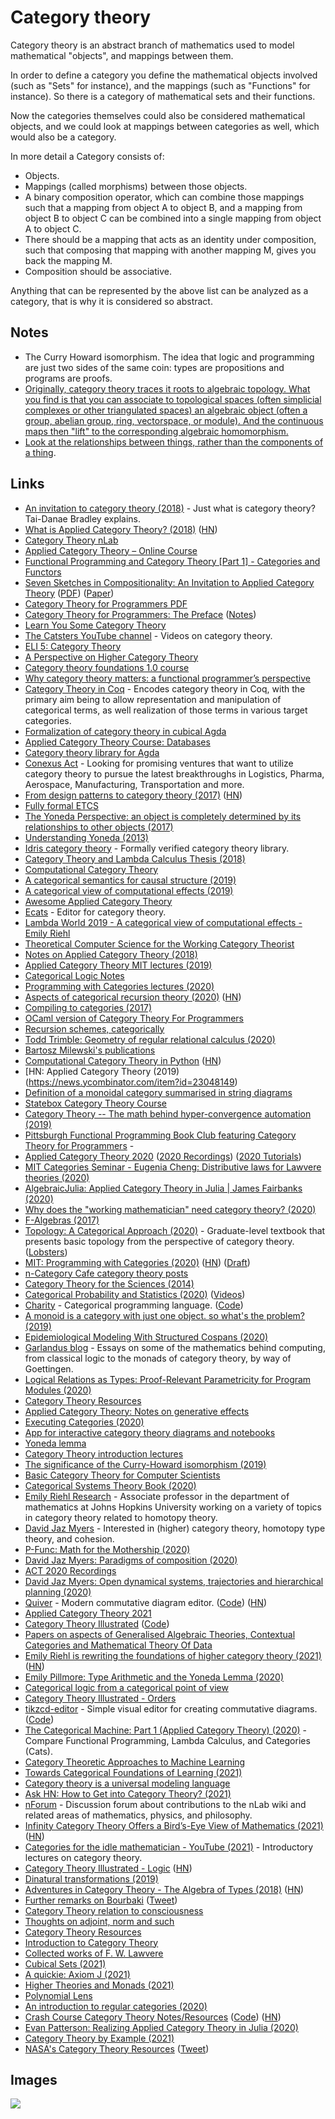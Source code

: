 # Category theory

Category theory is an abstract branch of mathematics used to model mathematical "objects", and mappings between them.

In order to define a category you define the mathematical objects involved (such as "Sets" for instance), and the mappings (such as "Functions" for instance). So there is a category of mathematical sets and their functions.

Now the categories themselves could also be considered mathematical objects, and we could look at mappings between categories as well, which would also be a category.

In more detail a Category consists of:

- Objects.
- Mappings (called morphisms) between those objects.
- A binary composition operator, which can combine those mappings such that a mapping from object A to object B, and a mapping from object B to object C can be combined into a single mapping from object A to object C.
- There should be a mapping that acts as an identity under composition, such that composing that mapping with another mapping M, gives you back the mapping M.
- Composition should be associative.

Anything that can be represented by the above list can be analyzed as a category, that is why it is considered so abstract.

## Notes

- The Curry Howard isomorphism. The idea that logic and programming are just two sides of the same coin: types are propositions and programs are proofs.
- [Originally, category theory traces it roots to algebraic topology. What you find is that you can associate to topological spaces (often simplicial complexes or other triangulated spaces) an algebraic object (often a group, abelian group, ring, vectorspace, or module). And the continuous maps then "lift" to the corresponding algebraic homomorphism.](https://www.reddit.com/r/math/comments/5z5tqg/what_are_you_working_on/dew677u/)
- [Look at the relationships between things, rather than the components of a thing](https://www.reddit.com/r/explainlikeimfive/comments/8rsvqw/eli5_what_is_category_theory/).

## Links

- [An invitation to category theory (2018)](http://chalkdustmagazine.com/features/an-invitation-to-category-theory/) - Just what is category theory? Tai-Danae Bradley explains.
- [What is Applied Category Theory? (2018)](https://arxiv.org/abs/1809.05923) ([HN](https://news.ycombinator.com/item?id=26011025))
- [Category Theory nLab](https://ncatlab.org/nlab/show/category+theory)
- [Applied Category Theory – Online Course](https://johncarlosbaez.wordpress.com/2018/03/26/seven-sketches-in-compositionality/)
- [Functional Programming and Category Theory [Part 1] - Categories and Functors](http://nikgrozev.com/2016/03/14/functional-programming-and-category-theory-part-1-categories-and-functors/)
- [Seven Sketches in Compositionality: An Invitation to Applied Category Theory](http://math.mit.edu/~dspivak/teaching/sp18/) ([PDF](http://math.mit.edu/~dspivak/teaching/sp18/7Sketches.pdf)) ([Paper](https://arxiv.org/abs/1803.05316))
- [Category Theory for Programmers PDF](https://github.com/hmemcpy/milewski-ctfp-pdf)
- [Category Theory for Programmers: The Preface](https://bartoszmilewski.com/2014/10/28/category-theory-for-programmers-the-preface/) ([Notes](https://github.com/rpeszek/notes-milewski-ctfp-hs))
- [Learn You Some Category Theory](https://jozefg.bitbucket.io/posts/2013-10-22-category-theory-in-haskell.html)
- [The Catsters YouTube channel](https://www.youtube.com/user/TheCatsters) - Videos on category theory.
- [ELI 5: Category Theory](https://www.reddit.com/r/explainlikeimfive/comments/8rsvqw/eli5_what_is_category_theory/)
- [A Perspective on Higher Category Theory](https://golem.ph.utexas.edu/category/2010/03/a_perspective_on_higher_catego.html)
- [Category theory foundations 1.0 course](https://www.youtube.com/watch?v=BF6kHD1DAeU&list=PLGCr8P_YncjVjwAxrifKgcQYtbZ3zuPlb)
- [Why category theory matters: a functional programmer’s perspective](https://www.researchgate.net/publication/282868977_Why_category_theory_matters_a_functional_programmer's_perspective)
- [Category Theory in Coq](https://github.com/jwiegley/category-theory) - Encodes category theory in Coq, with the primary aim being to allow representation and manipulation of categorical terms, as well realization of those terms in various target categories.
- [Formalization of category theory in cubical Agda](https://github.com/fredefox/cat)
- [Applied Category Theory Course: Databases](https://johncarlosbaez.wordpress.com/2018/06/06/applied-category-theory-course-databases/)
- [Category theory library for Agda](https://github.com/jmchapman/categories)
- [Conexus Act](https://conexus.ai/ventures) - Looking for promising ventures that want to utilize category theory to pursue the latest breakthroughs in Logistics, Pharma, Aerospace, Manufacturing, Transportation and more.
- [From design patterns to category theory (2017)](https://blog.ploeh.dk/2017/10/04/from-design-patterns-to-category-theory/) ([HN](https://news.ycombinator.com/item?id=20151055))
- [Fully formal ETCS](https://ncatlab.org/nlab/show/fully+formal+ETCS)
- [The Yoneda Perspective: an object is completely determined by its relationships to other objects (2017)](https://www.math3ma.com/blog/the-yoneda-lemma)
- [Understanding Yoneda (2013)](https://bartoszmilewski.com/2013/05/15/understanding-yoneda/)
- [Idris category theory](https://github.com/statebox/idris-ct) - Formally verified category theory library.
- [Category Theory and Lambda Calculus Thesis (2018)](https://mroman42.github.io/ctlc/ctlc.pdf)
- [Computational Category Theory](https://pdfs.semanticscholar.org/3f99/553ca06ce451c5b76479c96e191ad69f3e04.pdf)
- [A categorical semantics for causal structure (2019)](https://arxiv.org/pdf/1701.04732.pdf)
- [A categorical view of computational effects (2019)](http://www.math.jhu.edu/~eriehl/lambda.pdf)
- [Awesome Applied Category Theory](https://github.com/statebox/awesome-applied-ct)
- [Ecats](https://github.com/mbernat/ecats) - Editor for category theory.
- [Lambda World 2019 - A categorical view of computational effects - Emily Riehl](https://www.youtube.com/watch?v=Ssx2_JKpB3U)
- [Theoretical Computer Science for the Working Category Theorist](http://www.sci.brooklyn.cuny.edu/~noson/TCStext.html)
- [Notes on Applied Category Theory (2018)](https://www.math3ma.com/blog/notes-on-act)
- [Applied Category Theory MIT lectures (2019)](https://www.youtube.com/playlist?list=PLhgq-BqyZ7i5lOqOqqRiS0U5SwTmPpHQ5)
- [Categorical Logic Notes](https://github.com/awodey/CatLogNotes)
- [Programming with Categories lectures (2020)](https://www.youtube.com/watch?v=NUBEB9QlNCM)
- [Aspects of categorical recursion theory (2020)](https://arxiv.org/abs/2001.05778) ([HN](https://news.ycombinator.com/item?id=22083147))
- [Compiling to categories (2017)](http://conal.net/papers/compiling-to-categories/)
- [OCaml version of Category Theory For Programmers](https://github.com/ArulselvanMadhavan/ocaml-ctfp)
- [Recursion schemes, categorically](https://hackmd.io/@oli-kitty/recursion-schemes-categorically)
- [Todd Trimble: Geometry of regular relational calculus (2020)](https://www.youtube.com/watch?v=RonyrB0kLew)
- [Bartosz Milewski's publications](https://github.com/BartoszMilewski/Publications)
- [Computational Category Theory in Python](http://www.philipzucker.com/computational-category-theory-in-python-i-dictionaries-for-finset/) ([HN](https://news.ycombinator.com/item?id=23058551))
- [HN: Applied Category Theory (2019)(https://news.ycombinator.com/item?id=23048149)
- [Definition of a monoidal category summarised in string diagrams](https://twitter.com/NathanielVirgo/status/1262019641720832001)
- [Statebox Category Theory Course](https://training.statebox.org/)
- [Category Theory -- The math behind hyper-convergence automation (2019)](https://multix.sfo2.cdn.digitaloceanspaces.com/Category%20Theory%20TechBBQ.pdf)
- [Pittsburgh Functional Programming Book Club featuring Category Theory for Programmers](https://github.com/chiroptical/ctfp-book-club) -
- [Applied Category Theory 2020](https://act2020.mit.edu/) ([2020 Recordings](https://www.youtube.com/playlist?list=PLCOXjXDLt3pYot9VNdLlZqGajHyZUywdI)) ([2020 Tutorials](https://www.youtube.com/playlist?list=PLCOXjXDLt3pYPE63bVbsVfA41_wa3sZOh))
- [MIT Categories Seminar - Eugenia Cheng: Distributive laws for Lawvere theories (2020)](https://www.youtube.com/watch?v=YCJAzV1g6Xo)
- [AlgebraicJulia: Applied Category Theory in Julia | James Fairbanks (2020)](https://www.youtube.com/watch?v=7zr2qnud4XM)
- [Why does the "working mathematician" need category theory? (2020)](https://www.reddit.com/r/math/comments/i7erja/why_does_the_working_mathematician_need_category/)
- [F-Algebras (2017)](https://bartoszmilewski.com/2017/02/28/f-algebras/)
- [Topology: A Categorical Approach (2020)](https://topology.pubpub.org/) - Graduate-level textbook that presents basic topology from the perspective of category theory. ([Lobsters](https://lobste.rs/s/cq30tt/topology_categorical_approach))
- [MIT: Programming with Categories (2020)](http://brendanfong.com/programmingcats.html) ([HN](https://news.ycombinator.com/item?id=24353976)) ([Draft](http://brendanfong.com/programmingcats_files/cats4progs-DRAFT.pdf))
- [n-Category Cafe category theory posts](https://golem.ph.utexas.edu/category/)
- [Category Theory for the Sciences (2014)](https://mitpress.mit.edu/books/category-theory-sciences)
- [Categorical Probability and Statistics (2020)](http://perimeterinstitute.ca/personal/tfritz/2019/cps_workshop/) ([Videos](https://www.youtube.com/playlist?list=PLaILTSnVfqtIebAXFOcee9MvAyBwhIMyr))
- [Charity](http://pll.cpsc.ucalgary.ca/charity1/www/home.html) - Categorical programming language. ([Code](https://github.com/mietek/charity-lang))
- [A monoid is a category with just one object. so what's the problem? (2019)](https://k-bx.github.io/articles/boring-monoid-category.html)
- [Epidemiological Modeling With Structured Cospans (2020)](https://johncarlosbaez.wordpress.com/2020/10/19/epidemiological-modeling-with-structured-cospans/)
- [Garlandus blog](https://garlandus.co/) - Essays on some of the mathematics behind computing, from classical logic to the monads of category theory, by way of Goettingen.
- [Logical Relations as Types: Proof-Relevant Parametricity for Program Modules (2020)](http://www.jonmsterling.com/pdfs/lrat.pdf)
- [Category Theory Resources](https://github.com/prathyvsh/category-theory-resources)
- [Applied Category Theory: Notes on generative effects](https://github.com/joshvera/generative-effects)
- [Executing Categories (2020)](https://www.philipzucker.com/i-gave-a-talk-on-executing-categories/)
- [App for interactive category theory diagrams and notebooks](https://github.com/AviCraimer/category-theory-diagrams)
- [Yoneda lemma](https://ncatlab.org/nlab/show/Yoneda+lemma)
- [Category Theory introduction lectures](https://www.youtube.com/playlist?list=PLRadJIh6Wu9m60eT0tXjngv7nebUgraaA)
- [The significance of the Curry-Howard isomorphism (2019)](https://richardzach.org/2019/11/01/the-significance-of-the-curry-howard-isomorphism/)
- [Basic Category Theory for Computer Scientists](https://mitpress.mit.edu/books/basic-category-theory-computer-scientists)
- [Categorical Systems Theory Book (2020)](https://github.com/DavidJaz/DynamicalSystemsBook/blob/master/book/DynamicalBook.pdf)
- [Emily Riehl Research](http://www.math.jhu.edu/~eriehl/) - Associate professor in the department of mathematics at Johns Hopkins University working on a variety of topics in category theory related to homotopy theory.
- [David Jaz Myers](http://davidjaz.com/) - Interested in (higher) category theory, homotopy type theory, and cohesion.
- [P-Func: Math for the Mothership (2020)](https://github.com/dspivak/poly/blob/main/Book-Poly.pdf)
- [David Jaz Myers: Paradigms of composition (2020)](https://www.youtube.com/watch?v=50s62D5Ah-M)
- [ACT 2020 Recordings](https://www.youtube.com/playlist?list=PLCOXjXDLt3pYot9VNdLlZqGajHyZUywdI)
- [David Jaz Myers: Open dynamical systems, trajectories and hierarchical planning (2020)](https://www.youtube.com/watch?v=3FxeY5DbPn0)
- [Quiver](https://q.uiver.app/) - Modern commutative diagram editor. ([Code](https://github.com/varkor/quiver)) ([HN](https://news.ycombinator.com/item?id=25213201))
- [Applied Category Theory 2021](https://johncarlosbaez.wordpress.com/2021/01/02/applied-category-theory-2021-adjoint-school/)
- [Category Theory Illustrated](https://boris-marinov.github.io/category-theory-illustrated/) ([Code](https://github.com/boris-marinov/category-theory-illustrated))
- [Papers on aspects of Generalised Algebraic Theories, Contextual Categories and Mathematical Theory Of Data](https://github.com/JohnWCartmell/Theory)
- [Emily Riehl is rewriting the foundations of higher category theory (2021)](https://www.quantamagazine.org/emily-riehl-conducts-the-mathematical-orchestra-from-the-middle-20200902/) ([HN](https://news.ycombinator.com/item?id=26334535))
- [Emily Pillmore: Type Arithmetic and the Yoneda Lemma (2020)](https://www.youtube.com/watch?v=aXS5HZ_1fNQ)
- [Categorical logic from a categorical point of view](https://github.com/mikeshulman/catlog)
- [Category Theory Illustrated - Orders](https://boris-marinov.github.io/category-theory-illustrated/04_order/)
- [tikzcd-editor](https://tikzcd.yichuanshen.de/) - Simple visual editor for creating commutative diagrams. ([Code](https://github.com/yishn/tikzcd-editor))
- [The Categorical Machine: Part 1 (Applied Category Theory) (2020)](https://www.youtube.com/watch?v=hU8lG-R67Qg) - Compare Functional Programming, Lambda Calculus, and Categories (Cats).
- [Category Theoretic Approaches to Machine Learning](https://github.com/bgavran/Category_Theory_Machine_Learning)
- [Towards Categorical Foundations of Learning (2021)](https://www.brunogavranovic.com/posts/2021-03-03-Towards-Categorical-Foundations-Of-Neural-Networks.html)
- [Category theory is a universal modeling language](http://math.mit.edu/~dspivak/informatics/)
- [Ask HN: How to Get into Category Theory? (2021)](https://news.ycombinator.com/item?id=27642986)
- [nForum](https://nforum.ncatlab.org/) - Discussion forum about contributions to the nLab wiki and related areas of mathematics, physics, and philosophy.
- [Infinity Category Theory Offers a Bird’s-Eye View of Mathematics (2021)](https://www.scientificamerican.com/article/infinity-category-theory-offers-a-birds-eye-view-of-mathematics1/) ([HN](https://news.ycombinator.com/item?id=28536516))
- [Categories for the idle mathematician - YouTube (2021)](https://www.youtube.com/playlist?list=PL8yHsr3EFj51F9XZ_Ka4bLnQoxTdMx0AL) - Introductory lectures on category theory.
- [Category Theory Illustrated - Logic](https://boris-marinov.github.io/category-theory-illustrated/05_logic/) ([HN](https://news.ycombinator.com/item?id=28660157))
- [Dinatural transformations (2019)](https://www.brunogavranovic.com/posts/2019-09-12-dinatural-transformations.html)
- [Adventures in Category Theory - The Algebra of Types (2018)](https://miklos-martin.github.io//learn/fp/category-theory/2018/02/01/adventures-in-category-theory-the-algebra-of-types.html) ([HN](https://news.ycombinator.com/item?id=28926834))
- [Further remarks on Bourbaki](https://www.dpmms.cam.ac.uk/~ardm/segal.pdf) ([Tweet](https://twitter.com/sigfpe/status/1453824591621541892))
- [Category Theory relation to consciousness](https://github.com/drever/ct-consciousness)
- [Thoughts on adjoint, norm and such](https://github.com/adamnemecek/adjoint)
- [Category Theory Resources](https://github.com/bgavran/Category_Theory_Resources)
- [Introduction to Category Theory](http://www.cs.nott.ac.uk/~pszgmh/cat.html)
- [Collected works of F. W. Lawvere](https://github.com/mattearnshaw/lawvere)
- [Cubical Sets (2021)](https://amelia.how/posts/cubical-sets.html)
- [A quickie: Axiom J (2021)](https://amelia.how/quick/axiom-j.html)
- [Higher Theories and Monads (2021)](https://arxiv.org/abs/2106.02706)
- [Polynomial Lens](https://github.com/BartoszMilewski/PolyLens/blob/main/PolyLens.pdf)
- [An introduction to regular categories (2020)](https://arxiv.org/abs/2004.08964)
- [Crash Course Category Theory Notes/Resources](http://jacobzelko.com/C3T/) ([Code](https://github.com/TheCedarPrince/C3T)) ([HN](https://news.ycombinator.com/item?id=29640873))
- [Evan Patterson: Realizing Applied Category Theory in Julia (2020)](https://www.youtube.com/watch?v=7dmrDYQh4rc)
- [Category Theory by Example (2021)](https://github.com/CatTheoryByExample/book/blob/master/cattheory.pdf)
- [NASA's Category Theory Resources](https://www.nasa.gov/consortium/CategoryTheory) ([Tweet](https://twitter.com/cbarrett/status/1475620079987474432))

## Images

![](https://i.imgur.com/4Qcz4tc.png)
